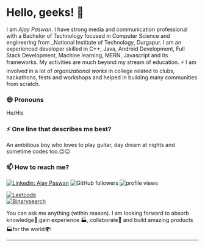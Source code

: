 # Hello, geeks! 👋

I am _Ajay Paswan_. I have strong media and communication professional with a Bachelor of Technology focused in Computer Science and engineering from _National Institute of Technology, Durgapur. I am an experienced developer skilled in C++, Java, Android Development, Full Stack Development, Machine learning, MERN, Javascript and its frameworks. My activities are much beyond my stream of education. ⚡ I am involved in a lot of *organizational works* in college related to clubs, hackathons, fests and workshops and helped in building many communities from scratch.

### 😄 Pronouns
He/His

### ⚡ One line that describes me best?
An ambitious boy who loves to play guitar, day dream at nights and sometime codes too.😉😉

### 📫 How to reach me?
[![Linkedin: Ajay Paswan](https://img.shields.io/badge/-Ajay-blue?style=flat-square&logo=Linkedin&logoColor=white&link=https://www.linkedin.com/in/ajay-paswan-995214202/)](https://www.linkedin.com/in/ajay-paswan-995214202/)
![GitHub followers](https://img.shields.io/github/followers/azmuth13?label=Follow&style=social)
<img alt = "profile views" src="https://komarev.com/ghpvc/?username=codewithajaypaswan&color=brightgreen">  

[![Leetcode](https://img.shields.io/badge/Leetcode-2531-GREEN.svg)](https://leetcode.com/super_cool123/)
<br>
[![Binarysearch](https://binarysearch.com/api/shields/azmuth13)](https://binarysearch.com/@/super_cool123)
<br>


You can ask me anything (within reason). I am looking forward to absorb knowledge🧠,gain experience 🏭, collaborate🤝 and build amazing products 🏭for the world🌍!


***



<!--
**** is a ✨ _special_ ✨ repository because its `README.md` (this file) appears on your GitHub profile.

Here are some ideas to get you started:

- 🔭 I’m currently working on ...
- 🌱 I’m currently learning ...
- 👯 I’m looking to collaborate on ...
- 🤔 I’m looking for help with ...
- 💬 Ask me about ...
- 📫 How to reach me: ...
- 😄 Pronouns: ...
- ⚡ Fun fact: ...
-->
